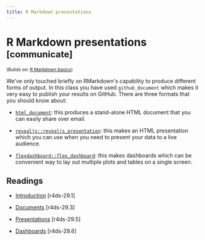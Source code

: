 ```yaml
---
title: R Markdown presentations
---
```


<!-- Generated automatically from rmarkdown-formats.yml. Do not edit by hand -->

# R Markdown presentations <small class='communicate'>[communicate]</small>
<small>(Builds on: [R Markdown basics](rmarkdown-basics.md))</small>

We've only touched briefly on RMarkdown's capability to produce different
forms of output. In this class you have used `github_document` which
makes it very easy to publish your results on GitHub. There are three
formats that you should know about:

* [`html_document`](http://rmarkdown.rstudio.com/html_document_format.html):
  this produces a stand-alone HTML document that you can easily share over
  email.

* [`revealjs::revealjs_presentation`](http://rmarkdown.rstudio.com/revealjs_presentation_format.html):
  this makes an HTML presentation which you can use when you need to present
  your data to a live audience.

* [`flexdashboard::flex_dashboard`](http://rmarkdown.rstudio.com/flexdashboard/):
  this makes dashboards which can be convenient way to lay out multiple plots
  and tables on a single screen.

## Readings

  * [Introduction](http://r4ds.had.co.nz/r-markdown-formats.html#introduction-20) [r4ds-29.1]

  * [Documents](http://r4ds.had.co.nz/r-markdown-formats.html#documents) [r4ds-29.3]

  * [Presentations](http://r4ds.had.co.nz/r-markdown-formats.html#presentations) [r4ds-29.5]

  * [Dashboards](http://r4ds.had.co.nz/r-markdown-formats.html#dashboards) [r4ds-29.6]


